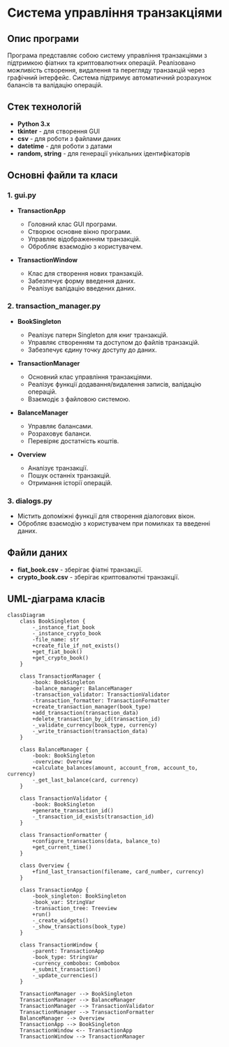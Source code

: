 # Система управління транзакціями

## Опис програми
Програма представляє собою систему управління транзакціями з підтримкою фіатних та криптовалютних операцій. Реалізовано можливість створення, видалення та перегляду транзакцій через графічний інтерфейс. Система підтримує автоматичний розрахунок балансів та валідацію операцій.

## Стек технологій
- **Python 3.x**
- **tkinter** - для створення GUI
- **csv** - для роботи з файлами даних
- **datetime** - для роботи з датами
- **random, string** - для генерації унікальних ідентифікаторів

## Основні файли та класи

### 1. **gui.py**
- **TransactionApp**  
  - Головний клас GUI програми.  
  - Створює основне вікно програми.  
  - Управляє відображенням транзакцій.  
  - Обробляє взаємодію з користувачем.  

- **TransactionWindow**  
  - Клас для створення нових транзакцій.  
  - Забезпечує форму введення даних.  
  - Реалізує валідацію введених даних.  

### 2. **transaction_manager.py**
- **BookSingleton**  
  - Реалізує патерн Singleton для книг транзакцій.  
  - Управляє створенням та доступом до файлів транзакцій.  
  - Забезпечує єдину точку доступу до даних.  

- **TransactionManager**  
  - Основний клас управління транзакціями.  
  - Реалізує функції додавання/видалення записів, валідацію операцій.  
  - Взаємодіє з файловою системою.  

- **BalanceManager**  
  - Управляє балансами.  
  - Розраховує баланси.  
  - Перевіряє достатність коштів.  

- **Overview**  
  - Аналізує транзакції.  
  - Пошук останніх транзакцій.  
  - Отримання історії операцій.  

### 3. **dialogs.py**
- Містить допоміжні функції для створення діалогових вікон.  
- Обробляє взаємодію з користувачем при помилках та введенні даних.  

## Файли даних
- **fiat_book.csv** - зберігає фіатні транзакції.  
- **crypto_book.csv** - зберігає криптовалютні транзакції.  

## UML-діаграма класів
```mermaid
classDiagram
    class BookSingleton {
        -_instance_fiat_book
        -_instance_crypto_book
        -file_name: str
        +create_file_if_not_exists()
        +get_fiat_book()
        +get_crypto_book()
    }

    class TransactionManager {
        -book: BookSingleton
        -balance_manager: BalanceManager
        -transaction_validator: TransactionValidator
        -transaction_formatter: TransactionFormatter
        +create_transaction_manager(book_type)
        +add_transaction(transaction_data)
        +delete_transaction_by_id(transaction_id)
        -_validate_currency(book_type, currency)
        -_write_transaction(transaction_data)
    }

    class BalanceManager {
        -book: BookSingleton
        -overview: Overview
        +calculate_balances(amount, account_from, account_to, currency)
        -_get_last_balance(card, currency)
    }

    class TransactionValidator {
        -book: BookSingleton
        +generate_transaction_id()
        -_transaction_id_exists(transaction_id)
    }

    class TransactionFormatter {
        +configure_transactions(data, balance_to)
        +get_current_time()
    }

    class Overview {
        +find_last_transaction(filename, card_number, currency)
    }

    class TransactionApp {
        -book_singleton: BookSingleton
        -book_var: StringVar
        -transaction_tree: Treeview
        +run()
        -_create_widgets()
        -_show_transactions(book_type)
    }

    class TransactionWindow {
        -parent: TransactionApp
        -book_type: StringVar
        -currency_combobox: Combobox
        +_submit_transaction()
        -_update_currencies()
    }

    TransactionManager --> BookSingleton
    TransactionManager --> BalanceManager
    TransactionManager --> TransactionValidator
    TransactionManager --> TransactionFormatter
    BalanceManager --> Overview
    TransactionApp --> BookSingleton
    TransactionWindow <-- TransactionApp
    TransactionWindow --> TransactionManager
```
